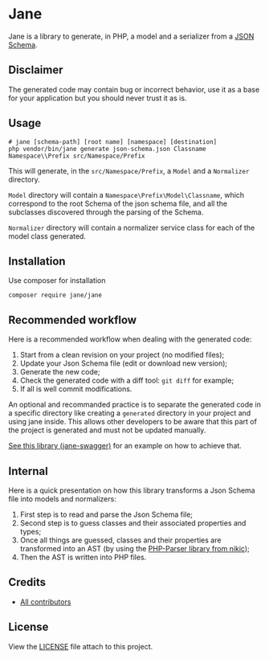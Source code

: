# Jane

Jane is a library to generate, in PHP, a model and a serializer from a [JSON Schema](http://json-schema.org/).

## Disclaimer

The generated code may contain bug or incorrect behavior, use it as a base for your application but you should never trust it as is.

## Usage

```
# jane [schema-path] [root name] [namespace] [destination]
php vendor/bin/jane generate json-schema.json Classname Namespace\\Prefix src/Namespace/Prefix
```

This will generate, in the `src/Namespace/Prefix`, a `Model` and a `Normalizer` directory.

`Model` directory will contain a `Namespace\Prefix\Model\Classname`, which correspond to the root Schema
of the json schema file, and all the subclasses discovered through the parsing of the Schema.

`Normalizer` directory will contain a normalizer service class for each of the model class generated.

## Installation

Use composer for installation

```
composer require jane/jane
```

## Recommended workflow

Here is a recommended workflow when dealing with the generated code:

 1. Start from a clean revision on your project (no modified files);
 2. Update your Json Schema file (edit or download new version);
 3. Generate the new code;
 4. Check the generated code with a diff tool: `git diff` for example;
 5. If all is well commit modifications.

An optional and recommanded practice is to separate the generated code in a specific directory
like creating a `generated` directory in your project and using jane inside. This allows other developers
to be aware that this part of the project is generated and must not be updated manually.

[See this library (jane-swagger)](https://github.com/jolicode/jane-swagger) for an example on how to achieve that.

## Internal

Here is a quick presentation on how this library transforms a Json Schema file into models and normalizers:

 1. First step is to read and parse the Json Schema file;
 2. Second step is to guess classes and their associated properties and types;
 3. Once all things are guessed, classes and their properties are transformed into an AST (by using the [PHP-Parser library from nikic](https://github.com/nikic/PHP-Parser));
 4. Then the AST is written into PHP files.

## Credits

* [All contributors](https://github.com/jolicode/JoliCi/graphs/contributors)

## License

View the [LICENSE](LICENSE) file attach to this project.
